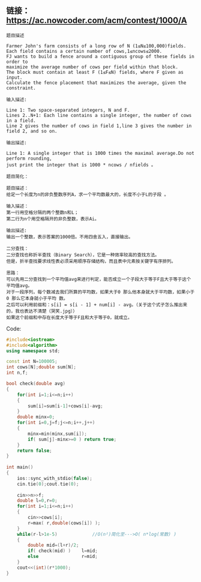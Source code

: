 链接：https://ac.nowcoder.com/acm/contest/1000/A
------------

    题目描述
    
    Farmer John's farm consists of a long row of N (1≤N≤100,000)fields. 
    Each field contains a certain number of cows,1≤ncows≤2000.
    FJ wants to build a fence around a contiguous group of these fields in order to 
    maximize the average number of cows per field within that block. 
    The block must contain at least F (1≤F≤N) fields, where F given as input.
    Calculate the fence placement that maximizes the average, given the constraint.
    
    输入描述:

    Line 1: Two space-separated integers, N and F.
    Lines 2..N+1: Each line contains a single integer, the number of cows in a field. 
    Line 2 gives the number of cows in field 1,line 3 gives the number in field 2, and so on.
    
    输出描述:
    
    Line 1: A single integer that is 1000 times the maximal average.Do not perform rounding, 
    just print the integer that is 1000 * ncows / nfields 。
    
    题目简化：
    
    题目描述：
    给定一个长度为n的非负整数序列A，求一个平均数最大的，长度不小于L的子段 。

    输入描述：
    第一行用空格分隔的两个整数n和L；
    第二行为n个用空格隔开的非负整数，表示Ai。

    输出描述:
    输出一个整数，表示答案的1000倍。不用四舍五入，直接输出。

    二分查找：
    二分查找也称折半查找（Binary Search），它是一种效率较高的查找方法。
    但是，折半查找要求线性表必须采用顺序存储结构，而且表中元素按关键字有序排列。

    思路：
    可以先用二分查找到一个平均值avg来进行判定，能否成立一个子段大于等于F且大于等于这个平均值avg。
    对于一段序列，每个数减去我们所算的平均数，如果大于0 那么他本身就大于平均数，如果小于0 那么它本身就小于平均 数。
    之后可以利用前缀和：s[i] = s[i - 1] + num[i] - avg。（关于这个式子怎么推出来的，我也表达不清楚（哭笑.jpg））
    如果这个前缀和中存在长度大于等于F且和大于等于0，就成立。

Code:
```cpp
#include<iostream>
#include<algorithm>
using namespace std;

const int N=100005;
int cows[N];double sum[N];
int n,f;

bool check(double avg)
{
    for(int i=1;i<=n;i++)
    {
        sum[i]=sum[i-1]+cows[i]-avg;
    }
    double minx=0;
    for(int i=0,j=f;j<=n;i++,j++)
    {
        minx=min(minx,sum[i]);
        if( sum[j]-minx>=0 ) return true;
    }
    return false;
}
    
int main()
{
    ios::sync_with_stdio(false);
    cin.tie(0);cout.tie(0);
    
    cin>>n>>f;
    double l=0,r=0;
    for(int i=1;i<=n;i++)
    {
        cin>>cows[i];
        r=max( r,double(cows[i]) );
    }
    while(r-l>1e-5)             //O(n²)简化至--->O( n*log(常数) )
    {
        double mid=(l+r)/2;
        if( check(mid) )    l=mid;
        else                r=mid;
    }
    cout<<(int)(r*1000);
}
```
